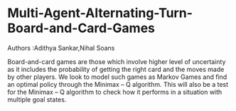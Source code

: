 # Multi-Agent-Alternating-Turn-Board-and-Card-Games

Authors :Adithya Sankar,Nihal Soans

Board-and-card games are those which involve higher level of uncertainty as it includes the probability of getting the right card and the moves made by other players. We look to model such games as Markov Games and find an optimal policy through the Minimax – Q algorithm. This will also be a test for the Minimax – Q algorithm to check how it performs in a situation with multiple goal states.
